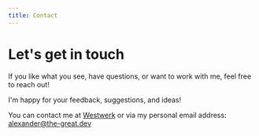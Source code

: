 ```yaml
---
title: Contact
---
```


# Let's get in touch

If you like what you see, have questions, or want to work with me, feel free to reach out!

I'm happy for your feedback, suggestions, and ideas!

You can contact me at [Westwerk](https://www.westwerk.ac/team) or via my personal email address: [alexander@the-great.dev](mailto:alexander@the-great.dev)

